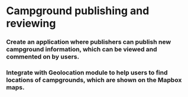 # Campground publishing and reviewing 
### Create an application where publishers can publish new campground information, which can be viewed and commented on by users.
### Integrate with Geolocation module to help users to find locations of campgrounds, which are shown on the Mapbox maps.
